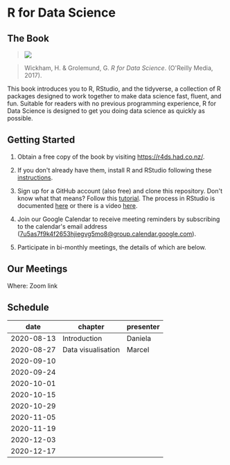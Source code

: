 # R for Data Science

## The Book

> ![](https://r4ds.had.co.nz/cover.png)

> Wickham, H. & Grolemund, G. *R for Data Science*. (O'Reilly Media, 2017).

This book introduces you to R, RStudio, and the tidyverse, a collection of R packages designed to work together to make data science fast, fluent, and fun. Suitable for readers with no previous programming experience, R for Data Science is designed to get you doing data science as quickly as possible.

## Getting Started

1. Obtain a free copy of the book by visiting https://r4ds.had.co.nz/.

2. If you don't already have them, install R and RStudio following these [instructions](https://www.ics.uci.edu/~jutts/110/InstallingRandRStudio.pdf).

3. Sign up for a GitHub account (also free) and clone this repository. Don't know what that means? Follow this [tutorial](https://try.github.io/levels/1/challenges/1). The process in RStudio is documented [here](https://support.rstudio.com/hc/en-us/articles/200532077-Version-Control-with-Git-and-SVN) or there is a video [here](https://www.rstudio.com/resources/webinars/rstudio-essentials-webinar-series-managing-part-2/).

4. Join our Google Calendar to receive meeting reminders by subscribing to the calendar's email address (7u5as7f9k4f2653hjiegvg5mo8@group.calendar.google.com).

5. Participate in bi-monthly meetings, the details of which are below.

## Our Meetings

Where: Zoom link

## Schedule

| date | chapter | presenter |
| ---- | ------- | --------- |
| 2020-08-13 | Introduction | Daniela |
| 2020-08-27 | Data visualisation | Marcel |
| 2020-09-10 |  |  |
| 2020-09-24 |  |  |
| 2020-10-01 |  |  |
| 2020-10-15 |  |  |
| 2020-10-29 |  |  |
| 2020-11-05 |  |  |
| 2020-11-19 |  |  |
| 2020-12-03 |  |  |
| 2020-12-17 |  |  |
